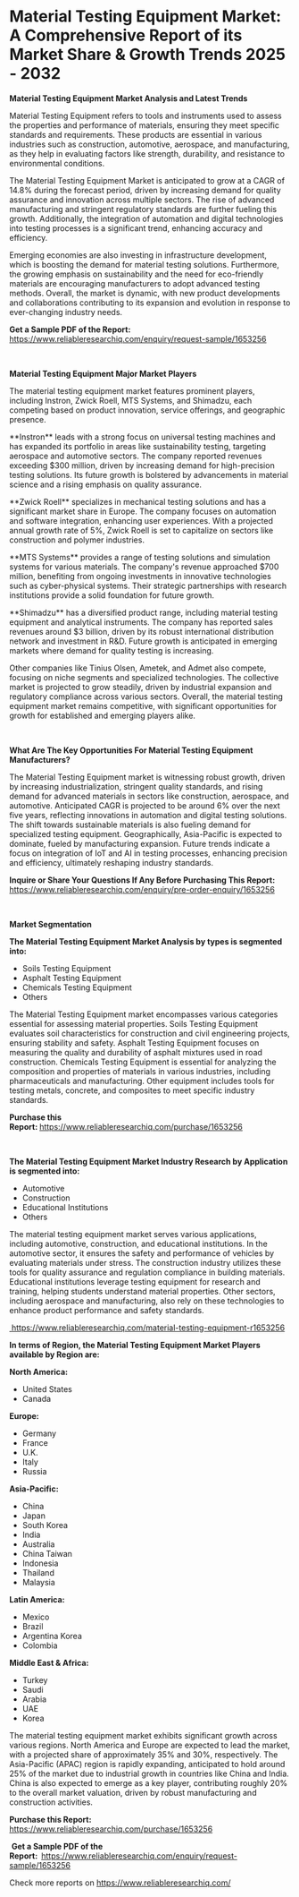 <p><h1>Material Testing Equipment Market: A Comprehensive Report of its Market Share & Growth Trends 2025 - 2032</h1></p><p><strong>Material Testing Equipment Market Analysis and Latest Trends</strong></p>
<p><p>Material Testing Equipment refers to tools and instruments used to assess the properties and performance of materials, ensuring they meet specific standards and requirements. These products are essential in various industries such as construction, automotive, aerospace, and manufacturing, as they help in evaluating factors like strength, durability, and resistance to environmental conditions.</p><p>The Material Testing Equipment Market is anticipated to grow at a CAGR of 14.8% during the forecast period, driven by increasing demand for quality assurance and innovation across multiple sectors. The rise of advanced manufacturing and stringent regulatory standards are further fueling this growth. Additionally, the integration of automation and digital technologies into testing processes is a significant trend, enhancing accuracy and efficiency. </p><p>Emerging economies are also investing in infrastructure development, which is boosting the demand for material testing solutions. Furthermore, the growing emphasis on sustainability and the need for eco-friendly materials are encouraging manufacturers to adopt advanced testing methods. Overall, the market is dynamic, with new product developments and collaborations contributing to its expansion and evolution in response to ever-changing industry needs.</p></p>
<p><strong>Get a Sample PDF of the Report:&nbsp;</strong> <a href="https://www.reliableresearchiq.com/enquiry/request-sample/1653256?utm_campaign=2297&utm_medium=2&utm_source=Github&utm_content=ia&utm_term=05032025&utm_id=material-testing-equipment">https://www.reliableresearchiq.com/enquiry/request-sample/1653256</a></p>
<p>&nbsp;</p>
<p><strong>Material Testing Equipment Major Market Players</strong></p>
<p><p>The material testing equipment market features prominent players, including Instron, Zwick Roell, MTS Systems, and Shimadzu, each competing based on product innovation, service offerings, and geographic presence.</p><p>**Instron** leads with a strong focus on universal testing machines and has expanded its portfolio in areas like sustainability testing, targeting aerospace and automotive sectors. The company reported revenues exceeding $300 million, driven by increasing demand for high-precision testing solutions. Its future growth is bolstered by advancements in material science and a rising emphasis on quality assurance.</p><p>**Zwick Roell** specializes in mechanical testing solutions and has a significant market share in Europe. The company focuses on automation and software integration, enhancing user experiences. With a projected annual growth rate of 5%, Zwick Roell is set to capitalize on sectors like construction and polymer industries.</p><p>**MTS Systems** provides a range of testing solutions and simulation systems for various materials. The company's revenue approached $700 million, benefiting from ongoing investments in innovative technologies such as cyber-physical systems. Their strategic partnerships with research institutions provide a solid foundation for future growth.</p><p>**Shimadzu** has a diversified product range, including material testing equipment and analytical instruments. The company has reported sales revenues around $3 billion, driven by its robust international distribution network and investment in R&D. Future growth is anticipated in emerging markets where demand for quality testing is increasing.</p><p>Other companies like Tinius Olsen, Ametek, and Admet also compete, focusing on niche segments and specialized technologies. The collective market is projected to grow steadily, driven by industrial expansion and regulatory compliance across various sectors. Overall, the material testing equipment market remains competitive, with significant opportunities for growth for established and emerging players alike.</p></p>
<p>&nbsp;</p>
<p><strong>What Are The Key Opportunities For Material Testing Equipment Manufacturers?</strong></p>
<p><p>The Material Testing Equipment market is witnessing robust growth, driven by increasing industrialization, stringent quality standards, and rising demand for advanced materials in sectors like construction, aerospace, and automotive. Anticipated CAGR is projected to be around 6% over the next five years, reflecting innovations in automation and digital testing solutions. The shift towards sustainable materials is also fueling demand for specialized testing equipment. Geographically, Asia-Pacific is expected to dominate, fueled by manufacturing expansion. Future trends indicate a focus on integration of IoT and AI in testing processes, enhancing precision and efficiency, ultimately reshaping industry standards.</p></p>
<p><strong>Inquire or Share Your Questions If Any Before Purchasing This Report:</strong> <a href="https://www.reliableresearchiq.com/enquiry/pre-order-enquiry/1653256?utm_campaign=2297&utm_medium=2&utm_source=Github&utm_content=ia&utm_term=05032025&utm_id=material-testing-equipment">https://www.reliableresearchiq.com/enquiry/pre-order-enquiry/1653256</a></p>
<p>&nbsp;</p>
<p><strong>Market Segmentation</strong></p>
<p><strong>The Material Testing Equipment Market Analysis by types is segmented into:</strong></p>
<p><ul><li>Soils Testing Equipment</li><li>Asphalt Testing Equipment</li><li>Chemicals Testing Equipment</li><li>Others</li></ul></p>
<p><p>The Material Testing Equipment market encompasses various categories essential for assessing material properties. Soils Testing Equipment evaluates soil characteristics for construction and civil engineering projects, ensuring stability and safety. Asphalt Testing Equipment focuses on measuring the quality and durability of asphalt mixtures used in road construction. Chemicals Testing Equipment is essential for analyzing the composition and properties of materials in various industries, including pharmaceuticals and manufacturing. Other equipment includes tools for testing metals, concrete, and composites to meet specific industry standards.</p></p>
<p><strong>Purchase this Report:&nbsp;</strong><a href="https://www.reliableresearchiq.com/purchase/1653256?utm_campaign=2297&utm_medium=2&utm_source=Github&utm_content=ia&utm_term=05032025&utm_id=material-testing-equipment">https://www.reliableresearchiq.com/purchase/1653256</a></p>
<p>&nbsp;</p>
<p><strong>The Material Testing Equipment Market Industry Research by Application is segmented into:</strong></p>
<p><ul><li>Automotive</li><li>Construction</li><li>Educational Institutions</li><li>Others</li></ul></p>
<p><p>The material testing equipment market serves various applications, including automotive, construction, and educational institutions. In the automotive sector, it ensures the safety and performance of vehicles by evaluating materials under stress. The construction industry utilizes these tools for quality assurance and regulation compliance in building materials. Educational institutions leverage testing equipment for research and training, helping students understand material properties. Other sectors, including aerospace and manufacturing, also rely on these technologies to enhance product performance and safety standards.</p></p>
<p><a href="https://www.reliableresearchiq.com/material-testing-equipment-r1653256?utm_campaign=2297&utm_medium=2&utm_source=Github&utm_content=ia&utm_term=05032025&utm_id=material-testing-equipment">&nbsp;https://www.reliableresearchiq.com/material-testing-equipment-r1653256</a></p>
<p><strong>In terms of Region, the Material Testing Equipment Market Players available by Region are:</strong></p>
<p>
    <p> <strong> North America: </strong>
        <ul>
            <li>United States</li>
            <li>Canada</li>
        </ul>
        </p> 
    <p> <strong> Europe: </strong>
        <ul>
            <li>Germany</li>
            <li>France</li>
            <li>U.K.</li>
            <li>Italy</li>
            <li>Russia</li>
        </ul>
        </p> 
    <p> <strong> Asia-Pacific: </strong>
        <ul>
            <li>China</li>
            <li>Japan</li>
            <li>South Korea</li>
            <li>India</li>
            <li>Australia</li>
            <li>China Taiwan</li>
            <li>Indonesia</li>
            <li>Thailand</li>
            <li>Malaysia</li>
        </ul>
        </p> 
    <p> <strong> Latin America: </strong>
        <ul>
            <li>Mexico</li>
            <li>Brazil</li>
            <li>Argentina Korea</li>
            <li>Colombia</li>
        </ul>
        </p> 
    <p> <strong> Middle East & Africa: </strong>
        <ul>
            <li>Turkey</li>
            <li>Saudi</li>
            <li>Arabia</li>
            <li>UAE</li>
            <li>Korea</li>
        </ul>
    </p>
    </p>
<p><p>The material testing equipment market exhibits significant growth across various regions. North America and Europe are expected to lead the market, with a projected share of approximately 35% and 30%, respectively. The Asia-Pacific (APAC) region is rapidly expanding, anticipated to hold around 25% of the market due to industrial growth in countries like China and India. China is also expected to emerge as a key player, contributing roughly 20% to the overall market valuation, driven by robust manufacturing and construction activities.</p></p>
<p><strong>Purchase this Report: </strong><a href="https://www.reliableresearchiq.com/purchase/1653256?utm_campaign=2297&utm_medium=2&utm_source=Github&utm_content=ia&utm_term=05032025&utm_id=material-testing-equipment">https://www.reliableresearchiq.com/purchase/1653256</a></p>
<p>&nbsp;<strong>Get a Sample PDF of the Report:&nbsp;&nbsp;</strong><a href="https://www.reliableresearchiq.com/enquiry/request-sample/1653256?utm_campaign=2297&utm_medium=2&utm_source=Github&utm_content=ia&utm_term=05032025&utm_id=material-testing-equipment">https://www.reliableresearchiq.com/enquiry/request-sample/1653256</a></p>
<p><strong></strong></p>
<p>Check more reports on <a href="https://www.reliableresearchiq.com/?utm_campaign=2297&utm_medium=2&utm_source=Github&utm_content=ia&utm_term=05032025&utm_id=material-testing-equipment">https://www.reliableresearchiq.com/</a></p>